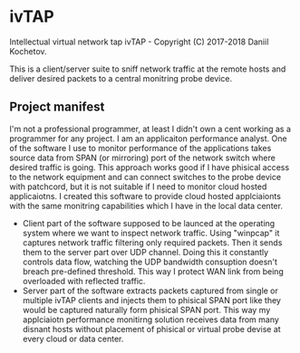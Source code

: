 # ivTAP
Intellectual virtual network tap
ivTAP - Copyright (C) 2017-2018  Daniil Kochetov.

This is a client/server suite to sniff network traffic at the remote hosts and deliver desired packets to a central monitring probe device. 

## Project manifest
I'm not a professional programmer, at least I didn't own a cent working as a programmer for any project. I am an applicaiton performance analyst. One of the software I use to monitor performance of the applications takes source data from SPAN (or mirroring) port of the network switch where desired traffic is going. This approach works good if I have phisical access to the network equipment and can connect switches to the probe device with patchcord, but it is not suitable if I need to monitor cloud hosted applicaiotns. I created this software to provide cloud hosted applciaionts with the same monitring capabilities which I have in the local data center.
- Client part of the software supposed to be launced at the operating system where we want to inspect network traffic. Using "winpcap" it captures network traffic filtering only required packets. Then it sends them to the server part over UDP channel. Doing this it constantly controls data flow, watching the UDP bandwidth consuption doesn't breach pre-defined threshold. This way I protect WAN link from being overloaded with reflected traffic.
- Server part of the software extracts packets captured from single or multiple ivTAP clients and injects them to phisical SPAN port like they would be captured naturally form phisical SPAN port.
This way my applciaiotn performance monitirng solution receives data from many disnant hosts without placement of phisical or virtual probe devise at every cloud or data center.

